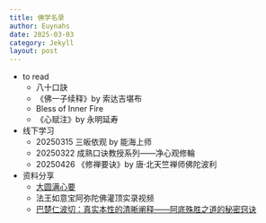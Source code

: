 ```yaml
---
title: 佛学名录
author: Euynahs
date: 2025-03-03
category: Jekyll
layout: post
---
```


- to read
  - 八十口訣
  - 《佛一子续释》by 索达吉堪布
  - Bless of Inner Fire
  - 《心赋注》by 永明延寿
- 线下学习
  - 20250315 三皈依观 by 能海上师
  - 20250322 成熟口诀教授系列——净心观修輪
  - 20250426 《修禅要诀》by 唐·北天竺禅师佛陀波利
- 资料分享
  - [大圆满心要](https://mp.weixin.qq.com/s/o7s_YdG0sWSrJIDrlBEKPA)
  - 法王如意宝阿弥陀佛灌顶实录视频
  - [巴楚仁波切：真实本性的清晰阐释——阿底殊胜之道的秘密窍诀](https://mp.weixin.qq.com/s/DrYIMdrZ4XY4B9Hw2btmUg)
